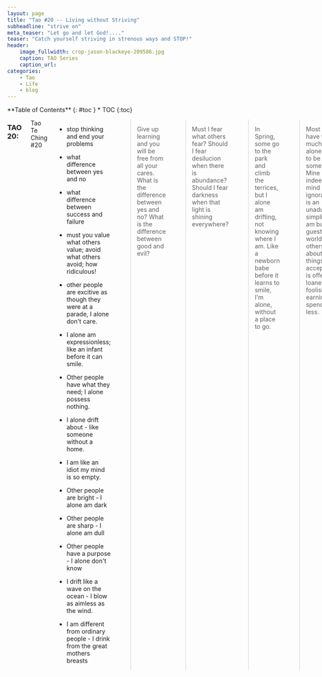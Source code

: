 ```yaml
---
layout: page
title: "Tao #20 -- Living without Striving"
subheadline: "strive on"
meta_teaser: "Let go and let God!...."
teaser: "Catch yourself striving in strenous ways and STOP!"
header:
    image_fullwidth: crop-jason-blackeye-209586.jpg
    caption: TAO Series
    caption_url: 
categories:
    - Tao
    - Life
    - blog
---
```

<!--more-->

<div class="row">
<div class="medium-4 medium-push-8 columns" markdown="1">
<div class="panel radius" markdown="1">
**Table of Contents**
{: #toc }
*  TOC
{:toc}
</div>
</div><!-- /.medium-4.columns -->



<div class="medium-8 medium-pull-4 columns" markdown="1">


### TAO 20:

Tao Te Ching #20

- stop thinking and end your problems

- what difference between yes and no
- what difference between success and failure
- must you value what others value; avoid what others avoid; how ridiculous!

- other people are excitive as though they were at a parade, I alone don't care.

- I alone am expressionless; like an infant before it  can smile.
- Other people have what they need; I alone possess nothing.
- I alone drift about - like someone without a home.
- I am like an idiot my mind is so empty.
- Other people are bright - I alone am dark
- Other people are sharp - I alone am dull
- Other people have a purpose - I alone don't know

- I drift like a wave on the ocean - I blow as aimless as the wind.
- I am different from ordinary people - I drink from the great mothers breasts





> Give up learning and you will be free from all your cares. What is the difference between yes and no? What is the difference between good and evil?



> Must I fear what others fear? Should I fear desilucion when there is abundance? Should I fear darkness when that light is shining everywhere?



> In Spring, some go to the park and climb the terrices, but I alone am drifting, not knowing where I am. Like a newborn babe before it learns to smile, I'm alone, without a place to go.



> Most people have too much ; I alone seem to be missing something. Mine is indeed the mind of an ignoramus it is an unadulterated simplicity , I am but a guest in this world. While others Rush about to get things done, I accept what is offered. I loaned seem foolish, earning little, spending less. 



> Others people strive for fame ; I avoid the Limelight, preferring to be left alone. Indeed, I seem like an idiot ; no mind, no worries.



> I drift in a wave on the ocean . I blow as aimless as the wind.



> All men settled down in there grooves ; I alone am stubborn and remain outside . but we're in I am most different from others is in knowing to take sustenance from the great mother!

### Practicing the Tao - today:


- Catch yourself striving strenously for a future benefit and stay in the now!


> When is a door not a door? -- when its ajar!

